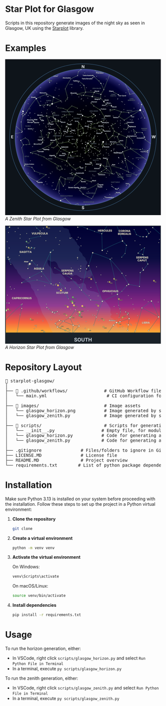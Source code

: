 # Star Plot for Glasgow

Scripts in this repository generate images of the night sky as seen in Glasgow, UK using the [Starplot](https://starplot.dev/) library.

# Examples

![A Zenith Star Plot from Glasgow](images\glasgow_zenith.png "A Zenith Star Plot from Glasgow")
_A Zenith Star Plot from Glasgow_


![A Horizon Star Plot from Glasgow](images\glasgow_horizon.png "A Horizon Star Plot from Glasgow")
_A Horizon Star Plot from Glasgow_

# Repository Layout

<pre>
📁 starplot-glasgow/
│
├── 📁 .github/workflows/              # GitHub Workflow files
│   └── main.yml                       # CI configuration for github: Pylint and Mypy
│
├── 📁 images/                         # Image assets
│   └── glasgow_horizon.png           # Image generated by scripts/glasgow_horizon.py
│   └── glasgow_zenith.py             # Image generated by scripts/glasgow_zenith.py
│
├── 📁 scripts/                        # Scripts for generating star plot images
│   └── __init__.py                  # Empty file, for module creation
│   └── glasgow_horizon.py           # Code for generating a horizon image
│   └── glasgow_zenith.py            # Code for generating a zenith image
│
├── .gitignore               # Files/folders to ignore in Git
├── LICENSE.MD               # License file
├── README.MD                # Project overview
└── requirements.txt        # List of python package dependencies
</pre>

# Installation

Make sure Python 3.13 is installed on your system before proceeding with the installation.
Follow these steps to set up the project in a Python virtual environment:

1. **Clone the repository**
   ```bash
   git clone
   ```

2. **Create a virtual environment**
   ```bash
   python -m venv venv
   ```

3. **Activate the virtual environment**

   On Windows:

   ```bash
   venv\Scripts\activate
   ```
   On macOS/Linux:

   ```bash
   source venv/bin/activate
   ```
4. **Install dependencies**

   ```bash
   pip install -r requirements.txt
   ```

# Usage

To run the horizon generation, either:
* In VSCode, right click `scripts/glasgow_horizon.py` and select `Run Python File in Terminal`
* In a terminal, execute `py scripts/glasgow_horizon.py`

To run the zenith generation, either:
* In VSCode, right click `scripts/glasgow_zenith.py` and select `Run Python File in Terminal`
* In a terminal, execute `py scripts/glasgow_zenith.py`
